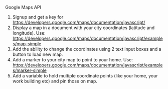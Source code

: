 Google Maps API

1. Signup and get a key for https://developers.google.com/maps/documentation/javascript/
2. Display a map in a document with your city coordinates (latitude and longitude). Use: https://developers.google.com/maps/documentation/javascript/examples/map-simple
3. Add the ability to change the coordinates using 2 text input boxes and a button to load new map.
4. Add a marker to your city map to point to your home. Use: https://developers.google.com/maps/documentation/javascript/examples/marker-simple
5. Add a variable to hold multiple coordinate points (like your home, your work building etc) and pin those on map.
